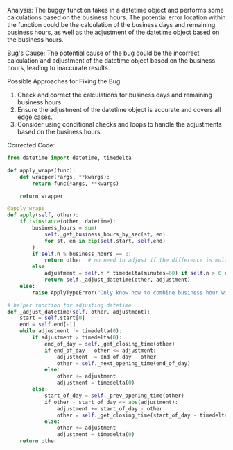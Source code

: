 Analysis:
The buggy function takes in a datetime object and performs some calculations based on the business hours. The potential error location within the function could be the calculation of the business days and remaining business hours, as well as the adjustment of the datetime object based on the business hours.

Bug's Cause:
The potential cause of the bug could be the incorrect calculation and adjustment of the datetime object based on the business hours, leading to inaccurate results.

Possible Approaches for Fixing the Bug:
1. Check and correct the calculations for business days and remaining business hours.
2. Ensure the adjustment of the datetime object is accurate and covers all edge cases.
3. Consider using conditional checks and loops to handle the adjustments based on the business hours.

Corrected Code:

```python
from datetime import datetime, timedelta

def apply_wraps(func):
    def wrapper(*args, **kwargs):
        return func(*args, **kwargs)

    return wrapper

@apply_wraps
def apply(self, other):
    if isinstance(other, datetime):
        business_hours = sum(
            self._get_business_hours_by_sec(st, en)
            for st, en in zip(self.start, self.end)
        )
        if self.n % business_hours == 0:
            return other  # no need to adjust if the difference is multiples of business hours
        else:
            adjustment = self.n * timedelta(minutes=60) if self.n > 0 else abs(self.n) * timedelta(minutes=-60)
            return self._adjust_datetime(other, adjustment)
    else:
        raise ApplyTypeError("Only know how to combine business hour with datetime")

# helper function for adjusting datetime
def _adjust_datetime(self, other, adjustment):
    start = self.start[0]
    end = self.end[-1]
    while adjustment != timedelta(0):
        if adjustment > timedelta(0):
            end_of_day = self._get_closing_time(other)
            if end_of_day - other <= adjustment:
                adjustment -= end_of_day - other
                other = self._next_opening_time(end_of_day)
            else:
                other += adjustment
                adjustment = timedelta(0)
        else:
            start_of_day = self._prev_opening_time(other)
            if other - start_of_day <= abs(adjustment):
                adjustment += start_of_day - other
                other = self._get_closing_time(start_of_day - timedelta(seconds=1))
            else:
                other += adjustment
                adjustment = timedelta(0)
    return other
```
